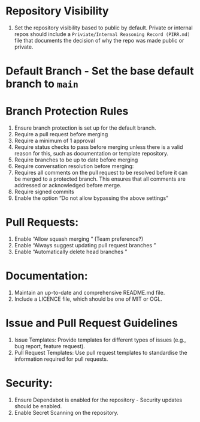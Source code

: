 # Repository Visibility
1. Set the repository visibility based to public by default. Private or internal repos should include a `Priviate/Internal Reasoning Record (PIRR.md)` file that documents the decision of why the repo was made public or private.

# Default Branch - Set the base default branch to `main`

# Branch Protection Rules
1. Ensure branch protection is set up for the default branch.
1. Require a pull request before merging
1. Require a minimum of 1 approval
1. Require status checks to pass before merging unless there is a valid reason for this, such as documentation or template repository.
1. Require branches to be up to date before merging
1. Require conversation resolution before merging:
1. Requires all comments on the pull request to be resolved before it can be merged to a protected branch. This ensures that all comments are addressed or acknowledged before merge.
1. Require signed commits
1. Enable the option “Do not allow bypassing the above settings”

# Pull Requests:
1. Enable “Allow squash merging ” (Team preference?)
1. Enable “Always suggest updating pull request branches ”
1. Enable “Automatically delete head branches ”

# Documentation:
1. Maintain an up-to-date and comprehensive README.md file.
1. Include a LICENCE file, which should be one of MIT or OGL.

# Issue and Pull Request Guidelines
1. Issue Templates: Provide templates for different types of issues (e.g., bug report, feature request).
1. Pull Request Templates: Use pull request templates to standardise the information required for pull requests.

# Security:
1. Ensure Dependabot is enabled for the repository - Security updates should be enabled.
1. Enable Secret Scanning on the repository.